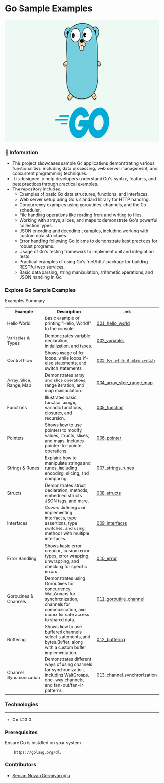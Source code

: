 # Go Sample Examples

<p align="center">
    <img src="images/golang.png" alt="Main Information" width="600" height="400">
</p>

### 📖 Information

<ul style="list-style-type:disc">
  <li>This project showcases sample Go applications demonstrating various functionalities, including data processing, web server management, and concurrent programming techniques.</li>
  <li>It is designed to help developers understand Go's syntax, features, and best practices through practical examples.</li>
  <li>The repository includes:
    <ul>
      <li>Examples of basic Go data structures, functions, and interfaces.</li>
      <li>Web server setup using Go's standard library for HTTP handling.</li>
      <li>Concurrency examples using goroutines, channels, and the Go scheduler.</li>
      <li>File handling operations like reading from and writing to files.</li>
      <li>Working with arrays, slices, and maps to demonstrate Go's powerful collection types.</li>
      <li>JSON encoding and decoding examples, including working with custom data structures.</li>
      <li>Error handling following Go idioms to demonstrate best practices for robust programs.</li>
      <li>Usage of Go's testing framework to implement unit and integration tests.</li>
      <li>Practical examples of using Go's `net/http` package for building RESTful web services.</li>
      <li>Basic data parsing, string manipulation, arithmetic operations, and JSON handling in Go.</li>
    </ul>
  </li>
</ul>


### Explore Go Sample Examples

Examples Summary

<table style="width:100%">
  <tr>
      <th>Example</th>
      <th>Description</th>
      <th>Link</th>
  </tr>
  <tr>
      <td>Hello World</td>
      <td>Basic example of printing "Hello, World!" to the console.</td>
      <td><a href="/001_hello_world">001_hello_world</a></td>
  </tr>
  <tr>
      <td>Variables & Types</td>
      <td>Demonstrates variable declaration, initialization, and types.</td>
      <td><a href="/002_variables">002_variables</a></td>
  </tr>
  <tr>
      <td>Control Flow</td>
      <td>Shows usage of for loops, while loops, if-else statements, and switch statements.</td>
      <td><a href="/003_for_while_if_else_switch">003_for_while_if_else_switch</a></td>
  </tr>
  <tr>
      <td>Array, Slice, Range, Map</td>
      <td>Demonstrates array and slice operations, range iteration, and map manipulation.</td>
      <td><a href="/004_array_slice_range_map">004_array_slice_range_map</a></td>
  </tr>
  <tr>
      <td>Functions</td>
      <td>Illustrates basic function usage, variadic functions, closures, and recursion.</td>
      <td><a href="/005_function">005_function</a></td>
  </tr>
  <tr>
      <td>Pointers</td>
      <td>Shows how to use pointers to modify values, structs, slices, and maps. Includes pointer-to-pointer operations.</td>
      <td><a href="/006_pointer">006_pointer</a></td>
  </tr>
  <tr>
      <td>Strings & Runes</td>
      <td>Explains how to manipulate strings and runes, including encoding, slicing, and comparing.</td>
      <td><a href="/007_strings_runes">007_strings_runes</a></td>
  </tr>
  <tr>
      <td>Structs</td>
      <td>Demonstrates struct declaration, methods, embedded structs, JSON tags, and more.</td>
      <td><a href="/008_structs">008_structs</a></td>
  </tr>
  <tr>
      <td>Interfaces</td>
      <td>Covers defining and implementing interfaces, type assertions, type switches, and using methods with multiple interfaces.</td>
      <td><a href="/009_interfaces">009_interfaces</a></td>
  </tr>
  <tr>
      <td>Error Handling</td>
      <td>Shows basic error creation, custom error types, error wrapping, unwrapping, and checking for specific errors.</td>
      <td><a href="/010_error">010_error</a></td>
  </tr>
  <tr>
      <td>Goroutines & Channels</td>
      <td>Demonstrates using Goroutines for concurrency, WaitGroups for synchronization, channels for communication, and mutex for safe access to shared data.</td>
      <td><a href="/011_goroutine_channel">011_goroutine_channel</a></td>
  </tr>
  <tr>
      <td>Buffering</td>
      <td>Shows how to use buffered channels, select statements, and bytes.Buffer, along with a custom buffer implementation.</td>
      <td><a href="/012_buffering">012_buffering</a></td>
  </tr>
  <tr>
      <td>Channel Synchronization</td>
      <td>Demonstrates different ways of using channels for synchronization, including WaitGroups, one-way channels, and fan-out/fan-in patterns.</td>
      <td><a href="/013_channel_synchronization">013_channel_synchronization</a></td>
  </tr>
</table>


### Technologies

---
- Go 1.23.0


### Prerequisites

Ensure Go is installed on your system
```
    https://golang.org/dl/
```


### Contributors

- [Sercan Noyan Germiyanoğlu](https://github.com/Rapter1990)


